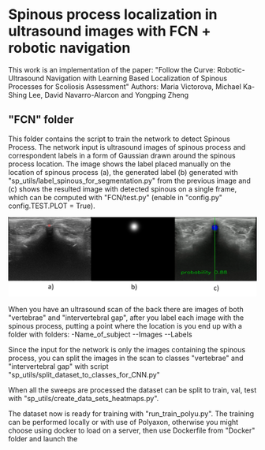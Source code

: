 # Spinous process localization in ultrasound images with FCN + robotic navigation

This work is an implementation of the paper: "Follow the Curve: Robotic-Ultrasound Navigation with Learning Based Localization of Spinous Processes for Scoliosis Assessment"
Authors: Maria Victorova, Michael Ka-Shing Lee, David Navarro-Alarcon and Yongping Zheng

## "FCN" folder
This folder contains the script to train the network to detect Spinous Process. The network input is ultrasound images of spinous process and correspondent labels in a form of Gaussian drawn around the spinous process location. The image shows the label placed manually on the location of spinous process (a), the generated label (b) generated with "sp_utils/label_spinous_for_segmentation.py" from the previous image and (c) shows the resulted image with detected spinous on a single frame, which can be computed with "FCN/test.py" (enable in "config.py" config.TEST.PLOT = True).

![alt text](https://github.com/maryviktory/Polyu_navigation/blob/master/FCN_single_image_output.png?raw=true)

When you have an ultrasound scan of the back there are images of both "vertebrae" and "intervertebral gap", after you label each image with the spinous process, putting a point where the location is you end up with a folder with folders: 
-Name_of_subject
--Images
--Labels

Since the input for the network is only the images containing the spinous process, you can split the images in the scan to classes "vertebrae" and "intervertebral gap" with script "sp_utils/split_dataset_to_classes_for_CNN.py"

When all the sweeps are processed the dataset can be split to train, val, test with "sp_utils/create_data_sets_heatmaps.py".

The dataset now is ready for training with "run_train_polyu.py". The training can be performed locally or with use of Polyaxon, otherwise you might choose using docker to load on a server, then use Dockerfile from "Docker" folder and launch the 


